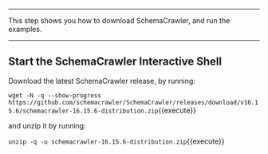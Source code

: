 -----

This step shows you how to download SchemaCrawler, and run the examples.

-----

## Start the SchemaCrawler Interactive Shell

Download the latest SchemaCrawler release, by running:

`wget -N -q --show-progress  https://github.com/schemacrawler/SchemaCrawler/releases/download/v16.15.6/schemacrawler-16.15.6-distribution.zip`{{execute}}

and unzip it by running:

`unzip -q -u schemacrawler-16.15.6-distribution.zip`{{execute}}

